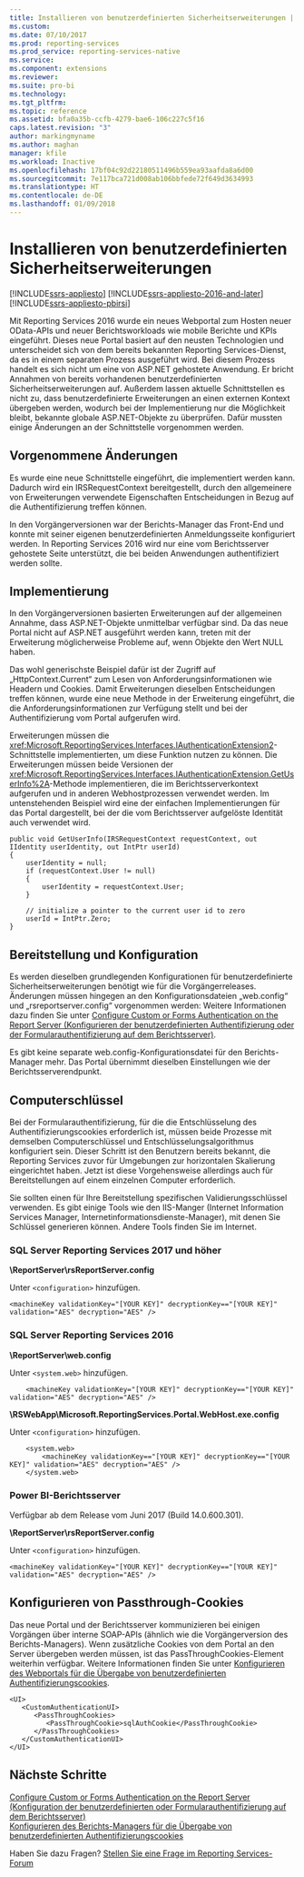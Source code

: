```yaml
---
title: Installieren von benutzerdefinierten Sicherheitserweiterungen | Microsoft-Dokumentation
ms.custom: 
ms.date: 07/10/2017
ms.prod: reporting-services
ms.prod_service: reporting-services-native
ms.service: 
ms.component: extensions
ms.reviewer: 
ms.suite: pro-bi
ms.technology: 
ms.tgt_pltfrm: 
ms.topic: reference
ms.assetid: bfa0a35b-ccfb-4279-bae6-106c227c5f16
caps.latest.revision: "3"
author: markingmyname
ms.author: maghan
manager: kfile
ms.workload: Inactive
ms.openlocfilehash: 17bf04c92d22180511496b559ea93aafda8a6d00
ms.sourcegitcommit: 7e117bca721d008ab106bbfede72f649d3634993
ms.translationtype: HT
ms.contentlocale: de-DE
ms.lasthandoff: 01/09/2018
---
```

# <a name="how-to-install-custom-security-extensions"></a>Installieren von benutzerdefinierten Sicherheitserweiterungen

[!INCLUDE[ssrs-appliesto](../../../includes/ssrs-appliesto.md)] [!INCLUDE[ssrs-appliesto-2016-and-later](../../../includes/ssrs-appliesto-2016-and-later.md)] [!INCLUDE[ssrs-appliesto-pbirsi](../../../includes/ssrs-appliesto-pbirs.md)]

Mit Reporting Services 2016 wurde ein neues Webportal zum Hosten neuer OData-APIs und neuer Berichtsworkloads wie mobile Berichte und KPIs eingeführt. Dieses neue Portal basiert auf den neusten Technologien und unterscheidet sich von dem bereits bekannten Reporting Services-Dienst, da es in einem separaten Prozess ausgeführt wird. Bei diesem Prozess handelt es sich nicht um eine von ASP.NET gehostete Anwendung. Er bricht Annahmen von bereits vorhandenen benutzerdefinierten Sicherheitserweiterungen auf. Außerdem lassen aktuelle Schnittstellen es nicht zu, dass benutzerdefinierte Erweiterungen an einen externen Kontext übergeben werden, wodurch bei der Implementierung nur die Möglichkeit bleibt, bekannte globale ASP.NET-Objekte zu überprüfen. Dafür mussten einige Änderungen an der Schnittstelle vorgenommen werden.

## <a name="what-changed"></a>Vorgenommene Änderungen

Es wurde eine neue Schnittstelle eingeführt, die implementiert werden kann. Dadurch wird ein IRSRequestContext bereitgestellt, durch den allgemeinere von Erweiterungen verwendete Eigenschaften Entscheidungen in Bezug auf die Authentifizierung treffen können.

In den Vorgängerversionen war der Berichts-Manager das Front-End und konnte mit seiner eigenen benutzerdefinierten Anmeldungsseite konfiguriert werden. In Reporting Services 2016 wird nur eine vom Berichtsserver gehostete Seite unterstützt, die bei beiden Anwendungen authentifiziert werden sollte.

## <a name="implementation"></a>Implementierung

In den Vorgängerversionen basierten Erweiterungen auf der allgemeinen Annahme, dass ASP.NET-Objekte unmittelbar verfügbar sind. Da das neue Portal nicht auf ASP.NET ausgeführt werden kann, treten mit der Erweiterung möglicherweise Probleme auf, wenn Objekte den Wert NULL haben.

Das wohl generischste Beispiel dafür ist der Zugriff auf „HttpContext.Current“ zum Lesen von Anforderungsinformationen wie Headern und Cookies. Damit Erweiterungen dieselben Entscheidungen treffen können, wurde eine neue Methode in der Erweiterung eingeführt, die die Anforderungsinformationen zur Verfügung stellt und bei der Authentifizierung vom Portal aufgerufen wird. 

Erweiterungen müssen die <xref:Microsoft.ReportingServices.Interfaces.IAuthenticationExtension2>-Schnittstelle implementierten, um diese Funktion nutzen zu können. Die Erweiterungen müssen beide Versionen der <xref:Microsoft.ReportingServices.Interfaces.IAuthenticationExtension.GetUserInfo%2A>-Methode implementieren, die im Berichtsserverkontext aufgerufen und in anderen Webhostprozessen verwendet werden. Im untenstehenden Beispiel wird eine der einfachen Implementierungen für das Portal dargestellt, bei der die vom Berichtsserver aufgelöste Identität auch verwendet wird.

``` 
public void GetUserInfo(IRSRequestContext requestContext, out IIdentity userIdentity, out IntPtr userId)
{
    userIdentity = null;
    if (requestContext.User != null)
    {
        userIdentity = requestContext.User;
    }

    // initialize a pointer to the current user id to zero
    userId = IntPtr.Zero;
}
```

## <a name="deployment-and-configuration"></a>Bereitstellung und Konfiguration

Es werden dieselben grundlegenden Konfigurationen für benutzerdefinierte Sicherheitserweiterungen benötigt wie für die Vorgängerreleases. Änderungen müssen hingegen an den Konfigurationsdateien „web.config“ und „rsreportserver.config“ vorgenommen werden: Weitere Informationen dazu finden Sie unter [Configure Custom or Forms Authentication on the Report Server (Konfigurieren der benutzerdefinierten Authentifizierung oder der Formularauthentifizierung auf dem Berichtsserver)](../../../reporting-services/security/configure-custom-or-forms-authentication-on-the-report-server.md).

Es gibt keine separate web.config-Konfigurationsdatei für den Berichts-Manager mehr. Das Portal übernimmt dieselben Einstellungen wie der Berichtsserverendpunkt.

## <a name="machine-keys"></a>Computerschlüssel

Bei der Formularauthentifizierung, für die die Entschlüsselung des Authentifizierungscookies erforderlich ist, müssen beide Prozesse mit demselben Computerschlüssel und Entschlüsselungsalgorithmus konfiguriert sein. Dieser Schritt ist den Benutzern bereits bekannt, die Reporting Services zuvor für Umgebungen zur horizontalen Skalierung eingerichtet haben. Jetzt ist diese Vorgehensweise allerdings auch für Bereitstellungen auf einem einzelnen Computer erforderlich.

Sie sollten einen für Ihre Bereitstellung spezifischen Validierungsschlüssel verwenden. Es gibt einige Tools wie den IIS-Manger (Internet Information Services Manager, Internetinformationsdienste-Manager), mit denen Sie Schlüssel generieren können. Andere Tools finden Sie im Internet.

### <a name="sql-server-reporting-services-2017-and-later"></a>SQL Server Reporting Services 2017 und höher

**\ReportServer\rsReportServer.config**

Unter `<configuration>` hinzufügen.

```
<machineKey validationKey="[YOUR KEY]" decryptionKey=="[YOUR KEY]" validation="AES" decryption="AES" />
```

### <a name="sql-server-reporting-services-2016"></a>SQL Server Reporting Services 2016

**\ReportServer\web.config**

Unter `<system.web>` hinzufügen.
    
```
    <machineKey validationKey="[YOUR KEY]" decryptionKey=="[YOUR KEY]" validation="AES" decryption="AES" />
```

**\RSWebApp\Microsoft.ReportingServices.Portal.WebHost.exe.config**

Unter `<configuration>` hinzufügen.

```
    <system.web>
        <machineKey validationKey=="[YOUR KEY]" decryptionKey=="[YOUR KEY]" validation="AES" decryption="AES" />
    </system.web>
```

### <a name="power-bi-report-server"></a>Power BI-Berichtsserver

Verfügbar ab dem Release vom Juni 2017 (Build 14.0.600.301).

**\ReportServer\rsReportServer.config**

Unter `<configuration>` hinzufügen.

```
<machineKey validationKey="[YOUR KEY]" decryptionKey=="[YOUR KEY]" validation="AES" decryption="AES" />
```

## <a name="configure-passthrough-cookies"></a>Konfigurieren von Passthrough-Cookies

Das neue Portal und der Berichtsserver kommunizieren bei einigen Vorgängen über interne SOAP-APIs (ähnlich wie die Vorgängerversion des Berichts-Managers). Wenn zusätzliche Cookies von dem Portal an den Server übergeben werden müssen, ist das PassThroughCookies-Element weiterhin verfügbar. Weitere Informationen finden Sie unter [Konfigurieren des Webportals für die Übergabe von benutzerdefinierten Authentifizierungscookies](../../../reporting-services/security/configure-the-web-portal-to-pass-custom-authentication-cookies.md).

```
<UI>
   <CustomAuthenticationUI>
      <PassThroughCookies>
         <PassThroughCookie>sqlAuthCookie</PassThroughCookie>
      </PassThroughCookies>
   </CustomAuthenticationUI>
</UI>
```

## <a name="next-steps"></a>Nächste Schritte

[Configure Custom or Forms Authentication on the Report Server (Konfiguration der benutzerdefinierten oder Formularauthentifizierung auf dem Berichtsserver)](../../../reporting-services/security/configure-custom-or-forms-authentication-on-the-report-server.md)  
[Konfigurieren des Berichts-Managers für die Übergabe von benutzerdefinierten Authentifizierungscookies](https://msdn.microsoft.com/library/ms345241(v=sql.120).aspx)

Haben Sie dazu Fragen? [Stellen Sie eine Frage im Reporting Services-Forum](http://go.microsoft.com/fwlink/?LinkId=620231)

